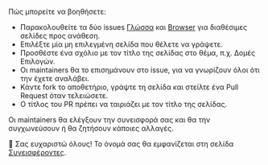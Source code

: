 Πώς μπορείτε να βοηθήσετε:

- Παρακολουθείτε τα δύο issues [Γλώσσα](https://github.com/adreaskar/javascript.gr/issues/6) και [Browser](https://github.com/adreaskar/javascript.gr/issues/7) για διαθέσιμες σελίδες προς ανάθεση.
- Επιλέξτε μία μη επιλεγμένη σελίδα που θέλετε να γράψετε.
- Προσθέστε ένα σχόλιο με τον τίτλο της σελίδας στο θέμα, π.χ. Δομές Επιλογών.
- Οι maintainers θα το επισημάνουν στο issue, για να γνωρίζουν όλοι ότι την έχετε αναλάβει.
- Κάντε fork το αποθετήριο, γράψτε τη σελίδα και στείλτε ένα Pull Request όταν τελειώσετε.
- Ο τίτλος του PR πρέπει να ταιριάζει με τον τίτλο της σελίδας.

Οι maintainers θα ελέγξουν την συνεισφορά σας και θα την συγχωνεύσουν ή θα ζητήσουν κάποιες αλλαγές.

🎉 Σας ευχαριστώ όλους! Το όνομά σας θα εμφανίζεται στη σελίδα [Συνεισφέροντες](https://github.com/adreaskar/javascript.gr/graphs/contributors).
